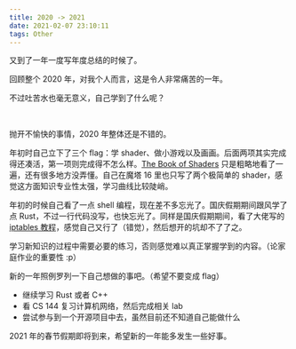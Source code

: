 ```yaml
---
title: 2020 -> 2021
date: 2021-02-07 23:10:11
tags: Other
---
```


又到了一年一度写年度总结的时候了。

回顾整个 2020 年，对我个人而言，这是令人非常痛苦的一年。

<!-- more -->

不过吐苦水也毫无意义，自己学到了什么呢？

&nbsp;

抛开不愉快的事情，2020 年整体还是不错的。

年初时自己立下了三个 flag：学 shader、做小游戏以及画画。后面两项其实完成得还凑活，第一项则完成得不怎么样。[The Book of Shaders](https://thebookofshaders.com/?lan=ch) 只是粗略地看了一遍，还有很多地方没弄懂。自己在魔塔 16 里也只写了两个极简单的 shader，感觉这方面知识专业性太强，学习曲线比较陡峭。

年初的时候自己看了一点 shell 编程，现在差不多忘光了。国庆假期期间跟风学了点 Rust，不过一行代码没写，也快忘光了。同样是国庆假期期间，看了大佬写的 [iptables 教程](http://www.zsythink.net/archives/tag/iptables/)，感觉自己又行了（错觉），然后想开的坑却不了了之。

学习新知识的过程中需要必要的练习，否则感觉难以真正掌握学到的内容。（论家庭作业的重要性 :p）

新的一年照例罗列一下自己想做的事吧。（希望不要变成 flag）

- 继续学习 Rust 或者 C++
- 看 CS 144 复习计算机网络，然后完成相关 lab
- 尝试参与到一个开源项目中去，虽然目前还不知道自己能做什么

2021 年的春节假期即将到来，希望新的一年能多发生一些好事。

